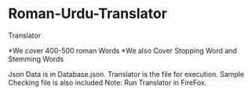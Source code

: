 # Roman-Urdu-Translator

Translator

*We cover 400-500 roman Words 
*We also Cover Stopping Word and Stemming Words

Json Data is in Database.json.
Translator is the file for execution.
Sample Checking file is also included 
Note:
Run Translator in FireFox.
